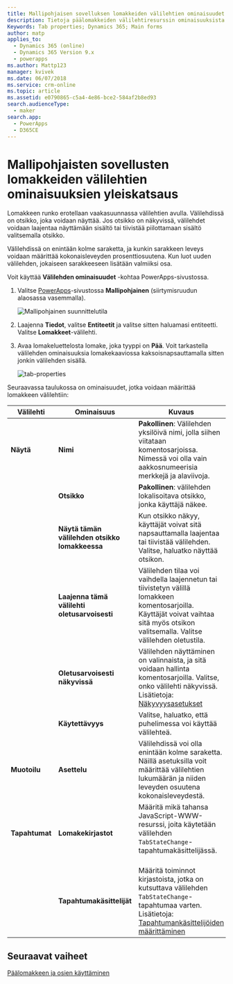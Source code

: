 ```yaml
---
title: Mallipohjaisen sovelluksen lomakkeiden välilehtien ominaisuudet PowerAppsissa | MicrosoftDocs
description: Tietoja päälomakkeiden välilehtiresurssin ominaisuuksista
Keywords: Tab properties; Dynamics 365; Main forms
author: matp
applies_to:
  - Dynamics 365 (online)
  - Dynamics 365 Version 9.x
  - powerapps
ms.author: Mattp123
manager: kvivek
ms.date: 06/07/2018
ms.service: crm-online
ms.topic: article
ms.assetid: e0790865-c5a4-4e86-bce2-584af2b8ed93
search.audienceType:
  - maker
search.app:
  - PowerApps
  - D365CE
---
```

# <a name="tab-properties-for-model-driven-app-forms-overview"></a>Mallipohjaisten sovellusten lomakkeiden välilehtien ominaisuuksien yleiskatsaus

 Lomakkeen runko erotellaan vaakasuunnassa välilehtien avulla. Välilehdissä on otsikko, joka voidaan näyttää. Jos otsikko on näkyvissä, välilehdet voidaan laajentaa näyttämään sisältö tai tiivistää piilottamaan sisältö valitsemalla otsikko.  
  
 Välilehdissä on enintään kolme saraketta, ja kunkin sarakkeen leveys voidaan määrittää kokonaisleveyden prosenttiosuutena. Kun luot uuden välilehden, jokaiseen sarakkeeseen lisätään valmiiksi osa.  

Voit käyttää **Välilehden ominaisuudet** -kohtaa PowerApps-sivustossa. 
1.  Valitse [PowerApps](https://web.powerapps.com/?utm_source=padocs&utm_medium=linkinadoc&utm_campaign=referralsfromdoc)-sivustossa **Mallipohjainen** (siirtymisruudun alaosassa vasemmalla).  

     ![Mallipohjainen suunnittelutila](media/model-driven-switch.png)

2.  Laajenna **Tiedot**, valitse **Entiteetit** ja valitse sitten haluamasi entiteetti. Valitse **Lomakkeet**-välilehti.  

3.  Avaa lomakeluettelosta lomake, joka tyyppi on **Pää**. Voit tarkastella välilehden ominaisuuksia lomakekaaviossa kaksoisnapsauttamalla sitten jonkin välilehden sisällä.

    ![tab-properties](media/tab-properties.png)
  
 Seuraavassa taulukossa on ominaisuudet, jotka voidaan määrittää lomakkeen välilehtiin:
  
|Välilehti|Ominaisuus|Kuvaus|  
|---------|--------------|-----------------|  
|**Näytä**|**Nimi**|**Pakollinen**: Välilehden yksilöivä nimi, jolla siihen viitataan komentosarjoissa. Nimessä voi olla vain aakkosnumeerisia merkkejä ja alaviivoja.|  
||**Otsikko**|**Pakollinen**: välilehden lokalisoitava otsikko, jonka käyttäjä näkee.|  
||**Näytä tämän välilehden otsikko lomakkeessa**|Kun otsikko näkyy, käyttäjät voivat sitä napsauttamalla laajentaa tai tiivistää välilehden. Valitse, haluatko näyttää otsikon.|  
||**Laajenna tämä välilehti oletusarvoisesti**|Välilehden tilaa voi vaihdella laajennetun tai tiivistetyn välillä lomakkeen komentosarjoilla. Käyttäjät voivat vaihtaa sitä myös otsikon valitsemalla. Valitse välilehden oletustila.|  
||**Oletusarvoisesti näkyvissä**|Välilehden näyttäminen on valinnaista, ja sitä voidaan hallinta komentosarjoilla. Valitse, onko välilehti näkyvissä. Lisätietoja: [Näkyvyysasetukset](visibility-options-legacy.md)|  
||**Käytettävyys**|Valitse, haluatko, että puhelimessa voi käyttää välilehteä.|  
|**Muotoilu**|**Asettelu**|Välilehdissä voi olla enintään kolme saraketta. Näillä asetuksilla voit määrittää välilehtien lukumäärän ja niiden leveyden osuutena kokonaisleveydestä.|  
|**Tapahtumat**|**Lomakekirjastot**|Määritä mikä tahansa JavaScript-WWW-resurssi, joita käytetään välilehden `TabStateChange`-tapahtumakäsittelijässä.<br /><br />|  
||**Tapahtumakäsittelijät**|Määritä toiminnot kirjastoista, jotka on kutsuttava välilehden `TabStateChange`-tapahtumaa varten. Lisätietoja: [Tapahtumankäsittelijöiden määrittäminen](configure-event-handlers-legacy.md)|  
  
## <a name="next-steps"></a>Seuraavat vaiheet

[Päälomakkeen ja osien käyttäminen](use-main-form-and-components.md)
